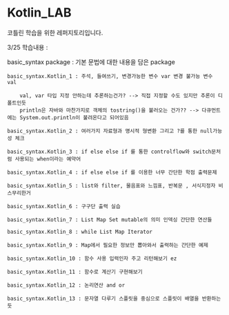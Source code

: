 # Kotlin_LAB
코틀린 학습을 위한 레퍼지토리입니다.




3/25 학습내용 : 

  basic_syntax package : 기본 문법에 대한 내용을 담은 package
  
    basic_syntax.Kotlin_1 : 주석, 들여쓰기, 변경가능한 변수 var 변경 불가능 변수 val
      
        val, var 타입 지정 안하는데 추론하는건가? --> 직접 지정할 수도 있지만 추론이 디폴트인듯 
        println은 자바와 마찬가지로 객체의 tostring()을 불러오는 건가?? --> 다큐먼트에는 System.out.println이 불려온다고 되어있음
      
    basic_syntax.Kotlin_2 : 여러가지 자료형과 명시적 형변환 그리고 ?를 통한 null가능성 체크
  
    basic_syntax.Kotlin_3 : if else else if 를 통한 controlflow와 switch문처럼 사용되는 when이라는 예약어
      
    basic_syntax.Kotlin_4 : if else else if 를 이용한 너무 간단한 학점 출력문제 
    
    basic_syntax.Kotlin_5 : list와 filter, 물음표와 느낌표, 반복문 , 서식지정자 비스무리한거
    
    basic_syntax.Kotlin_6 : 구구단 출력 실습
    
    basic_syntax.Kotlin_7 : List Map Set mutable의 의미 인덱싱 간단한 연산들
    
    basic_syntax.Kotlin_8 : while List Map Iterator
    
    basic_syntax.Kotlin_9 : Map에서 필요한 정보만 뽑아와서 출력하는 간단한 예제 
    
    basic_syntax.Kotlin_10 : 함수 사용 입력인자 주고 리턴해보기 ez
    
    basic_syntax.Kotlin_11 : 함수로 계산기 구현해보기
    
    basic_syntax.Kotlin_12 : 논리연산 and or
    
    basic_syntax.Kotlin_13 : 문자열 다루기 스플릿을 중심으로 스플릿이 배열을 반환하는 듯 
    
    
